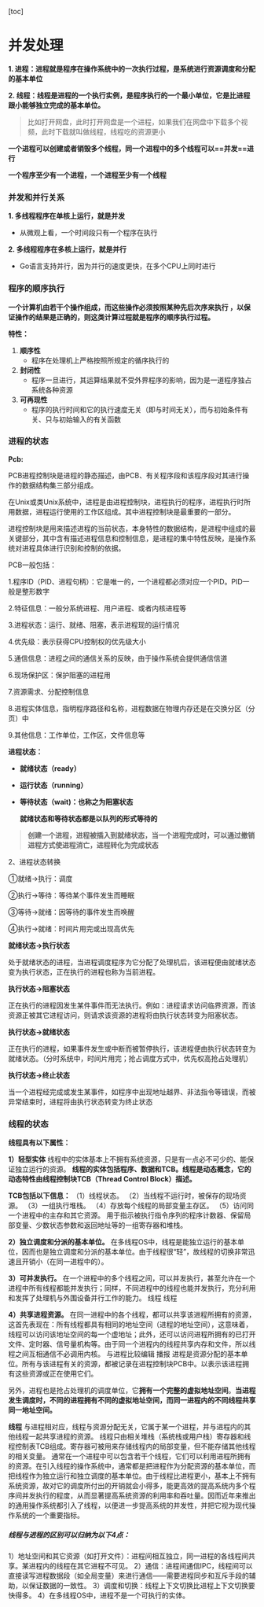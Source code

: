 [toc]

# 并发处理

**1. 进程：进程就是程序在操作系统中的一次执行过程，是系统进行资源调度和分配的基本单位**

**2. 线程：线程是进程的一个执行实例，是程序执行的一个最小单位，它是比进程跟小能够独立完成的基本单位。**

> 比如打开网盘，此时打开网盘是一个进程，如果我们在网盘中下载多个视频，此时下载就叫做线程，线程吃的资源更小

**一个进程可以创建或者销毁多个线程，同一个进程中的多个线程可以==并发==进行**

**一个程序至少有一个进程，一个进程至少有一个线程**



### 并发和并行关系

**1. 多线程程序在单核上运行，就是并发**

+ 从微观上看，一个时间段只有一个程序在执行

**2. 多线程程序在多核上运行，就是并行**

+ Go语言支持并行，因为并行的速度更快，在多个CPU上同时进行



### 程序的顺序执行

**一个计算机由若干个操作组成，而这些操作必须按照某种先后次序来执行 ，以保证操作的结果是正确的，则这类计算过程就是程序的顺序执行过程。**

**特性：**

1. **顺序性**
   + 程序在处理机上严格按照所规定的循序执行的
2. **封闭性**
   + 程序一旦进行，其运算结果就不受外界程序的影响，因为是一道程序独占系统各种资源
3. **可再现性**
   + 程序的执行时间和它的执行速度无关（即与时间无关），而与初始条件有关、只与初始输入的有关函数



### 进程的状态

**Pcb:**

PCB进程控制块是进程的静态描述，由PCB、有关程序段和该程序段对其进行操作的数据结构集三部分组成。

在Unix或类Unix系统中，进程是由进程控制块，进程执行的程序，进程执行时所用数据，进程运行使用的工作区组成。其中进程控制块是最重要的一部分。

进程控制块是用来描述进程的当前状态，本身特性的数据结构，是进程中组成的最关键部分，其中含有描述进程信息和控制信息，是进程的集中特性反映，是操作系统对进程具体进行识别和控制的依据。

PCB一般包括：

1.程序ID（PID、进程句柄）：它是唯一的，一个进程都必须对应一个PID。PID一般是整形数字

2.特征信息：一般分系统进程、用户进程、或者内核进程等

3.进程状态：运行、就绪、阻塞，表示进程现的运行情况

4.优先级：表示获得CPU控制权的优先级大小

5.通信信息：进程之间的通信关系的反映，由于操作系统会提供通信信道

6.现场保护区：保护阻塞的进程用

7.资源需求、分配控制信息

8.进程实体信息，指明程序路径和名称，进程数据在物理内存还是在交换分区（分页）中

9.其他信息：工作单位，工作区，文件信息等



**进程状态：**

* **就绪状态（ready）**

* **运行状态（running）**

* **等待状态（wait)：也称之为阻塞状态**

  **就绪状态和等待状态都是以队列的形式等待的**

> **创建一个进程，进程被插入到就绪状态，当一个进程完成时，可以通过撤销进程方式使进程消亡，进程转化为完成状态**

2、进程状态转换

①就绪→执行：调度

②执行→等待：等待某个事件发生而睡眠

③等待→就绪：因等待的事件发生而唤醒

④执行→就绪：时间片用完或出现高优先



**就绪状态→执行状态**

处于就绪状态的进程，当进程调度程序为它分配了处理机后，该进程便由就绪状态变为执行状态，正在执行的进程也称为当前进程。

**执行状态→阻塞状态**

正在执行的进程因发生某件事件而无法执行。例如：进程请求访问临界资源，而该资源正被其它进程访问，则请求该资源的进程将由执行状态转变为阻塞状态。

**执行状态→就绪状态**

正在执行的进程，如果事件发生或中断而被暂停执行，该进程便由执行状态转变为就绪状态。（分时系统中，时间片用完；抢占调度方式中，优先权高抢占处理机）

**执行状态→终止状态**

当一个进程经完成或发生某事件，如程序中出现地址越界、非法指令等错误，而被异常结束时，进程将由执行状态转变为终止状态



### 线程的状态

**线程具有以下属性：**

**1）轻型实体**
线程中的实体基本上不拥有系统资源，只是有一点必不可少的、能保证独立运行的资源。
**线程的实体包括程序、数据和TCB。线程是动态概念，它的动态特性由线程控制块TCB（Thread Control Block）描述。**

**TCB包括以下信息：**
（1）线程状态。
（2）当线程不运行时，被保存的现场资源。
（3）一组执行堆栈。
（4）存放每个线程的局部变量主存区。
（5）访问同一个进程中的主存和其它资源。
用于指示被执行指令序列的程序计数器、保留局部变量、少数状态参数和返回地址等的一组寄存器和堆栈。

**2）独立调度和分派的基本单位。**
在多线程OS中，线程是能独立运行的基本单位，因而也是独立调度和分派的基本单位。由于线程很“轻”，故线程的切换非常迅速且开销小（在同一进程中的）。

**3）可并发执行。**
在一个进程中的多个线程之间，可以并发执行，甚至允许在一个进程中所有线程都能并发执行；同样，不同进程中的线程也能并发执行，充分利用和发挥了处理机与外围设备并行工作的能力。
线程
线程

**4）共享进程资源。**
在同一进程中的各个线程，都可以共享该进程所拥有的资源，这首先表现在：所有线程都具有相同的地址空间（进程的地址空间），这意味着，线程可以访问该地址空间的每一个虚地址；此外，还可以访问进程所拥有的已打开文件、定时器、信号量机构等。由于同一个进程内的线程共享内存和文件，所以线程之间互相通信不必调用内核。
与进程比较编辑 播报
进程是资源分配的基本单位。所有与该进程有关的资源，都被记录在进程控制块PCB中。以表示该进程拥有这些资源或正在使用它们。

另外，进程也是抢占处理机的调度单位，它**拥有一个完整的虚拟地址空间**。**当进程发生调度时，不同的进程拥有不同的虚拟地址空间，而同一进程内的不同线程共享同一地址空间。**

**线程**
与进程相对应，线程与资源分配无关，它属于某一个进程，并与进程内的其他线程一起共享进程的资源。
线程只由相关堆栈（系统栈或用户栈）寄存器和线程控制表TCB组成。寄存器可被用来存储线程内的局部变量，但不能存储其他线程的相关变量。
通常在一个进程中可以包含若干个线程，它们可以利用进程所拥有的资源。在引入线程的操作系统中，通常都是把进程作为分配资源的基本单位，而把线程作为独立运行和独立调度的基本单位。由于线程比进程更小，基本上不拥有系统资源，故对它的调度所付出的开销就会小得多，能更高效的提高系统内多个程序间并发执行的程度，从而显著提高系统资源的利用率和吞吐量。因而近年来推出的通用操作系统都引入了线程，以便进一步提高系统的并发性，并把它视为现代操作系统的一个重要指标。



##### 线程与进程的区别可以归纳为以下4点：

1）地址空间和其它资源（如打开文件）：进程间相互独立，同一进程的各线程间共享。某进程内的线程在其它进程不可见。
2）通信：进程间通信IPC，线程间可以直接读写进程数据段（如全局变量）来进行通信——需要进程同步和互斥手段的辅助，以保证数据的一致性。
3）调度和切换：线程上下文切换比进程上下文切换要快得多。
4）在多线程OS中，进程不是一个可执行的实体。